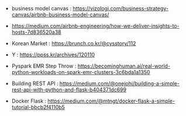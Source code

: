 - business model canvas : https://vizologi.com/business-strategy-canvas/airbnb-business-model-canvas/
- https://medium.com/airbnb-engineering/how-we-deliver-insights-to-hosts-7d836520a38
- Korean Market : https://brunch.co.kr/@cysstory/112
- Y : https://ppss.kr/archives/120110

- Pyspark EMR Step Throw : https://becominghuman.ai/real-world-python-workloads-on-spark-emr-clusters-3c6bda1a1350
- Building REST API : https://medium.com/@onejohi/building-a-simple-rest-api-with-python-and-flask-b404371dc699
- Docker Flask : https://medium.com/@mtngt/docker-flask-a-simple-tutorial-bbcb2f4110b5